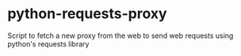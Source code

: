 # python-requests-proxy
Script to fetch a new proxy from the web to send web requests using python's requests library
